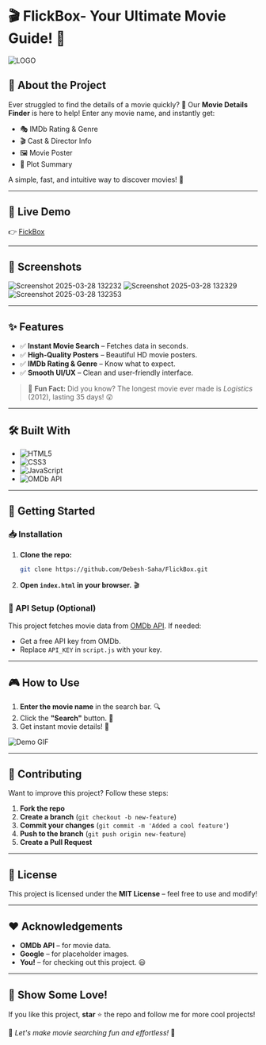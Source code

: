 # 🎬 FlickBox- Your Ultimate Movie Guide! 🍿

![LOGO](https://github.com/user-attachments/assets/ac0cde93-40ff-41fd-862d-0cec0bca35cb)

## 🌟 About the Project

Ever struggled to find the details of a movie quickly? 🎥 Our **Movie Details Finder** is here to help! Enter any movie name, and instantly get:
- 🎭 IMDb Rating & Genre
- 🎬 Cast & Director Info
- 🖼️ Movie Poster
- 📖 Plot Summary

A simple, fast, and intuitive way to discover movies! 🚀

---
## 🔗 Live Demo
👉 [FickBox](flick-box.vercel.app)

---
## 📸 Screenshots

![Screenshot 2025-03-28 132232](https://github.com/user-attachments/assets/a97f2d83-f161-4986-aa8d-3e6822452cfa)
![Screenshot 2025-03-28 132329](https://github.com/user-attachments/assets/aab286c4-be43-47aa-b798-5e82294c0971)
![Screenshot 2025-03-28 132353](https://github.com/user-attachments/assets/b1611c89-06a1-4f65-b733-4dc1ab93ae90)

---
## ✨ Features
- ✅ **Instant Movie Search** – Fetches data in seconds.  
- ✅ **High-Quality Posters** – Beautiful HD movie posters.  
- ✅ **IMDb Rating & Genre** – Know what to expect.  
- ✅ **Smooth UI/UX** – Clean and user-friendly interface.  

> 🎥 **Fun Fact:** Did you know? The longest movie ever made is *Logistics* (2012), lasting 35 days! 😲

---
## 🛠️ Built With

- ![HTML5](https://img.shields.io/badge/HTML5-E34F26?style=for-the-badge&logo=html5&logoColor=white)
- ![CSS3](https://img.shields.io/badge/CSS3-1572B6?style=for-the-badge&logo=css3&logoColor=white)
- ![JavaScript](https://img.shields.io/badge/JavaScript-F7DF1E?style=for-the-badge&logo=javascript&logoColor=black)
- ![OMDb API](https://img.shields.io/badge/API-OMDb-red?style=for-the-badge)

---
## 🚀 Getting Started

### 📥 Installation
1. **Clone the repo:**
   ```sh
   git clone https://github.com/Debesh-Saha/FlickBox.git
   ```
2. **Open `index.html` in your browser.** 🎬

### 🔑 API Setup (Optional)
This project fetches movie data from [OMDb API](https://www.omdbapi.com/). If needed:
- Get a free API key from OMDb.
- Replace `API_KEY` in `script.js` with your key.

---
## 🎮 How to Use
1. **Enter the movie name** in the search bar. 🔍
2. Click the **"Search"** button. 🎥
3. Get instant movie details! 🚀

![Demo GIF](https://media.giphy.com/media/xT9IgG50Fb7Mi0prBC/giphy.gif)

---
## 🤝 Contributing
Want to improve this project? Follow these steps:
1. **Fork the repo**
2. **Create a branch** (`git checkout -b new-feature`)
3. **Commit your changes** (`git commit -m 'Added a cool feature'`)
4. **Push to the branch** (`git push origin new-feature`)
5. **Create a Pull Request**

---
## 📜 License
This project is licensed under the **MIT License** – feel free to use and modify!

---
## ❤️ Acknowledgements
- **OMDb API** – for movie data.
- **Google** – for placeholder images.
- **You!** – for checking out this project. 😃

---
## 🌟 Show Some Love!
If you like this project, **star** ⭐ the repo and follow me for more cool projects!

🚀 *Let's make movie searching fun and effortless!* 🍿

